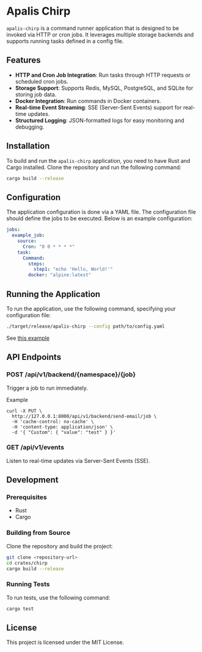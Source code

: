 
# Apalis Chirp

`apalis-chirp` is a command runner application that is designed to be invoked via HTTP or cron jobs. It leverages multiple storage backends and supports running tasks defined in a config file.

## Features

- **HTTP and Cron Job Integration**: Run tasks through HTTP requests or scheduled cron jobs.
- **Storage Support**: Supports Redis, MySQL, PostgreSQL, and SQLite for storing job data.
- **Docker Integration**: Run commands in Docker containers.
- **Real-time Event Streaming**: SSE (Server-Sent Events) support for real-time updates.
- **Structured Logging**: JSON-formatted logs for easy monitoring and debugging.

## Installation

To build and run the `apalis-chirp` application, you need to have Rust and Cargo installed. Clone the repository and run the following command:

```sh
cargo build --release
```

## Configuration

The application configuration is done via a YAML file. The configuration file should define the jobs to be executed. Below is an example configuration:

```yaml
jobs:
  example_job:
    source:
      Cron: "0 0 * * * *"
    task:
      Command:
        steps:
          step1: "echo 'Hello, World!'"
        docker: "alpine:latest"
```

## Running the Application

To run the application, use the following command, specifying your configuration file:

```sh
./target/release/apalis-chirp --config path/to/config.yaml
```

See [this example](../../examples/standalone/chirpy.yml)

## API Endpoints

### POST /api/v1/backend/{namespace}/{job}

Trigger a job to run immediately.

Example
```s=
curl -X PUT \
  http://127.0.0.1:8000/api/v1/backend/send-email/job \
  -H 'cache-control: no-cache' \
  -H 'content-type: application/json' \
  -d '{ "Custom": { "value": "test" } }'
```

### GET /api/v1/events

Listen to real-time updates via Server-Sent Events (SSE).

## Development

### Prerequisites

- Rust
- Cargo

### Building from Source

Clone the repository and build the project:

```sh
git clone <repository-url>
cd crates/chirp
cargo build --release
```

### Running Tests

To run tests, use the following command:

```sh
cargo test
```

## License

This project is licensed under the MIT License.
